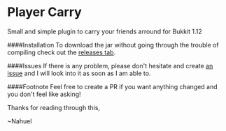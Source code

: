 # Player Carry
Small and simple plugin to carry your friends arround for Bukkit 1.12

####Installation
To download the jar without going through the trouble of compiling check out the [releases tab](https://github.com/NahuLD/playercarry/releases).

####Issues
If there is any problem, please don't hesitate and create [an issue](https://github.com/NahuLD/playercarry/issues) and I will look into it as soon as I am able to.

####Footnote
Feel free to create a PR if you want anything changed and you don't feel like asking!

Thanks for reading through this,

~Nahuel
